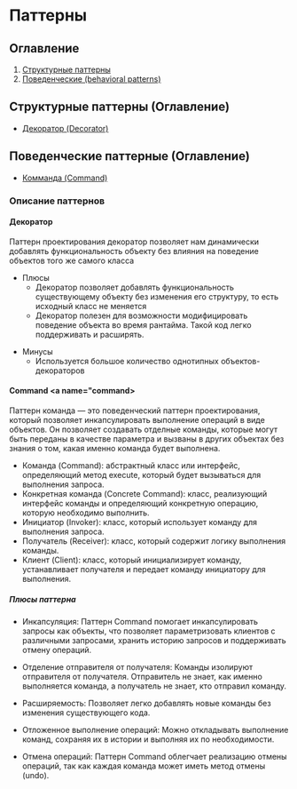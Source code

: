 # Паттерны

## Оглавление
1. [Структурные паттерны](#structPatterns)
2. [Поведенческие (behavioral patterns)](#behavioral)


## Структурные паттерны (Оглавление) <a name="structPatterns"></a>
- [Декоратор (Decorator)](#decorator)

## Поведенческие паттерные (Оглавление) <a name="behavioral"></a>
- [Комманда (Command)](#command)
### Описание паттернов
#### Декоратор <a name="decorator"></a>

  Паттерн проектирования декоратор позволяет нам динамически добавлять функциональность объекту без влияния на поведение объектов того же самого класса
+ Плюсы
  + Декоратор позволяет добавлять функциональность существующему объекту без изменения его структуру, то есть исходный класс не меняется
  + Декоратор полезен для возможности модифицировать поведение объекта во время рантайма. Такой код легко поддерживать и расширять.
- Минусы
  - Используется большое количество однотипных объектов-декораторов

#### Command <a name="command></a>

Паттерн команда — это поведенческий паттерн проектирования, который позволяет инкапсулировать выполнение операций в виде объектов. Он позволяет создавать отделные команды, которые могут быть переданы в качестве параметра и вызваны в других объектах без знания о том, какая именно команда будет выполнена.

+ Команда (Command): абстрактный класс или интерфейс, определяющий метод execute, который будет вызываться для выполнения запроса.
+ Конкретная команда (Concrete Command): класс, реализующий интерфейс команды и определяющий конкретную операцию, которую необходимо выполнить.
+ Инициатор (Invoker): класс, который использует команду для выполнения запроса.
+ Получатель (Receiver): класс, который содержит логику выполнения команды.
+ Клиент (Client): класс, который инициализирует команду, устанавливает получателя и передает команду инициатору для выполнения.

##### Плюсы паттерна 
+ Инкапсуляция: Паттерн Command помогает инкапсулировать запросы как объекты, что позволяет параметризовать клиентов с различными запросами, хранить историю запросов и поддерживать отмену операций.

+ Отделение отправителя от получателя: Команды изолируют отправителя от получателя. Отправитель не знает, как именно выполняется команда, а получатель не знает, кто отправил команду.

+ Расширяемость: Позволяет легко добавлять новые команды без изменения существующего кода.

+ Отложенное выполнение операций: Можно откладывать выполнение команд, сохраняя их в истории и выполняя их по необходимости.

+ Отмена операций: Паттерн Command облегчает реализацию отмены операций, так как каждая команда может иметь метод отмены (undo).